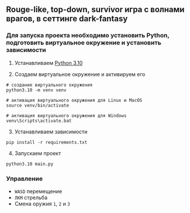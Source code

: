 ## Rouge-like, top-down, survivor игра с волнами врагов, в сеттинге dark-fantasy

### Для запуска проекта необходимо установить Python, подготовить виртуальное окружение и установить зависимости

1. Устанавливаем [Python 3.10](https://www.python.org/downloads/)

2. Создаем виртуальное окружение и активируем его
```
# создание виртуального окружения
python3.10 -m venv venv

# активация виртуального окружения для Linux и MacOS
source venv/bin/activate

# активация виртуального окружения для Windows
venv\Scripts\activate.bat
```
3. Устанавливаем зависимости
```
pip install -r requirements.txt
```
4. Запускаем проект
```
python3.10 main.py
```

### Управление
- `WASD` перемещение
- `ЛКМ` стрельба
- Смена оружия `1`, `2` и `3`
